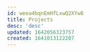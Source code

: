 ```yaml
---
id: weea4bqnEmHfLxwQ2XYw8
title: Projects
desc: 'desc'
updated: 1642056323757
created: 1641013122207
---
```


